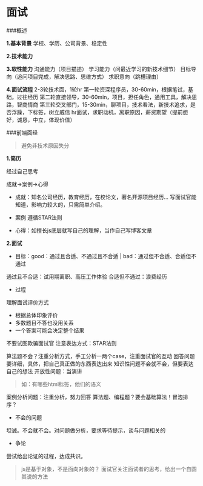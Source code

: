 # 面试

###概述

**1.基本背景**
学校、学历、公司背景、稳定性

**2.技术能力**

**3.软性能力**
沟通能力（项目描述）
学习能力（问最近学习的新技术细节）
目标导向（追问项目完成，解决思路、思维方式）
求职意向（跳槽理由）

**4.面试流程**
2-3轮技术面，1轮hr
第一轮资深程序员，30-60min，根据笔试，基础，过往经历
第二轮直接领导，30-60min，项目，担任角色，通用工具，解决思路，智商情商
第三轮交叉部门，15-30min，聊项目，技术看法，新技术追求，是否浮躁，下标签，树立威信
hr面试，求职动机，离职原因，薪资期望（提前想好，诚恳，中立，体现价值）

###前端面经

> 避免非技术原因失分

**1.简历**

经过自己思考

成就->案例->心得

* 成就：知名公司经历，教育经历，在校论文，著名开源项目经历...
写面试官能知道，影响力较大的，只需简单介绍。

* 案例
遵循STAR法则

* 心得：如擅长js底层就写自己的理解，当作自己写博客文章

**2.面试**

* 目标：good：通过且合适、不通过且不合适 | bad：通过但不合适、合适但不通过

通过且不合适：试用期离职、高压工作体验
合适但不通过：浪费经历

* 过程

理解面试评价方式

* 根据总体印象评价
* 多数题目不答也没用关系
* 一个答案可能会决定整个结果

不要试图欺骗面试官
注意表达方式：STAR法则

算法题不会？注重分析方式，手工分析一两个case，注重面试官的互动
回答问题要详细，具体，把自己真正做的东西表达出来
知识性问题不会就不会，但要表达自己的想法
开放性问题：当演讲 
> 如：有哪些html标签，他们的语义

案例分析问题：注重分析，努力回答
算法题、编程题？要会基础算法！冒泡排序？

* 不会的问题

坦诚。不会就不会。对问题做分析，要求等待提示，谈与问题相关的

* 争论

尝试给出论证的过程，达成共识。

> js是基于对象，不是面向对象的？
面试官关注面试者的思考，给出一个自圆其说的方法